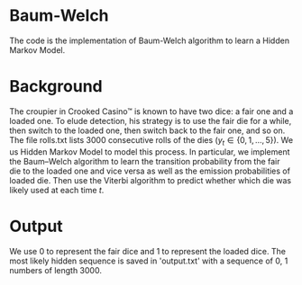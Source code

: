 # Baum-Welch

The code is the implementation of Baum-Welch algorithm to learn a Hidden Markov Model. 

# Background

The croupier in Crooked Casino™ is known to have two dice: a fair one and a loaded one. To elude detection, his strategy is to use the fair die for a while, then switch to the loaded one, then switch back to the fair one, and so on. The file rolls.txt lists $3000$ consecutive rolls of the dies $(y_t \in \{0, 1, \ldots , 5\})$. We us Hidden Markov Model to model this process. In particular, we implement the Baum–Welch algorithm to learn the transition probability from the fair die to the loaded one and vice versa as well as the emission probabilities of loaded die. Then use the Viterbi algorithm to predict whether which die was likely used at each time $t$.

# Output

We use 0 to represent the fair dice and 1 to represent the loaded dice. The most likely hidden sequence is saved in 'output.txt' with a sequence of 0, 1 numbers of length 3000. 
